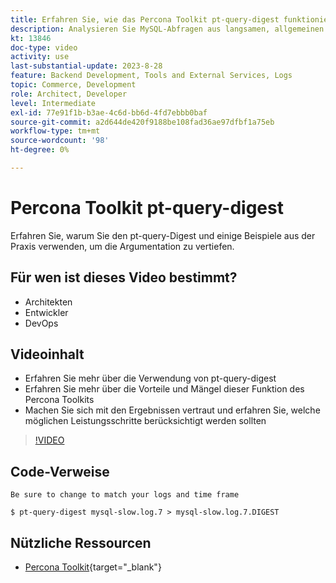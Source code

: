 ```yaml
---
title: Erfahren Sie, wie das Percona Toolkit pt-query-digest funktioniert und warum es verwendet wird
description: Analysieren Sie MySQL-Abfragen aus langsamen, allgemeinen und binären Protokolldateien. Es kann auch Abfragen von „SHOW PROCESSLIST“ und MySQL-Protokolldaten von tcpdump analysieren.
kt: 13846
doc-type: video
activity: use
last-substantial-update: 2023-8-28
feature: Backend Development, Tools and External Services, Logs
topic: Commerce, Development
role: Architect, Developer
level: Intermediate
exl-id: 77e91f1b-b3ae-4c6d-bb6d-4fd7ebbb0baf
source-git-commit: a2d644de420f9188be108fad36ae97dfbf1a75eb
workflow-type: tm+mt
source-wordcount: '98'
ht-degree: 0%

---
```


# Percona Toolkit pt-query-digest

Erfahren Sie, warum Sie den pt-query-Digest und einige Beispiele aus der Praxis verwenden, um die Argumentation zu vertiefen.

## Für wen ist dieses Video bestimmt?

- Architekten
- Entwickler
- DevOps

## Videoinhalt

- Erfahren Sie mehr über die Verwendung von pt-query-digest
- Erfahren Sie mehr über die Vorteile und Mängel dieser Funktion des Percona Toolkits
- Machen Sie sich mit den Ergebnissen vertraut und erfahren Sie, welche möglichen Leistungsschritte berücksichtigt werden sollten

>[!VIDEO](https://video.tv.adobe.com/v/3423480?learn=on)

## Code-Verweise

```MYSQL
Be sure to change to match your logs and time frame

$ pt-query-digest mysql-slow.log.7 > mysql-slow.log.7.DIGEST
```

## Nützliche Ressourcen

- [Percona Toolkit](https://docs.percona.com/percona-toolkit/pt-query-digest.html){target="_blank"}
